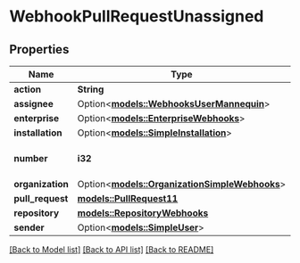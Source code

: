 # WebhookPullRequestUnassigned

## Properties

Name | Type | Description | Notes
------------ | ------------- | ------------- | -------------
**action** | **String** |  | 
**assignee** | Option<[**models::WebhooksUserMannequin**](webhooks_user_mannequin.md)> |  | [optional]
**enterprise** | Option<[**models::EnterpriseWebhooks**](enterprise-webhooks.md)> |  | [optional]
**installation** | Option<[**models::SimpleInstallation**](simple-installation.md)> |  | [optional]
**number** | **i32** | The pull request number. | 
**organization** | Option<[**models::OrganizationSimpleWebhooks**](organization-simple-webhooks.md)> |  | [optional]
**pull_request** | [**models::PullRequest11**](Pull_Request_11.md) |  | 
**repository** | [**models::RepositoryWebhooks**](repository-webhooks.md) |  | 
**sender** | Option<[**models::SimpleUser**](simple-user.md)> |  | [optional]

[[Back to Model list]](../README.md#documentation-for-models) [[Back to API list]](../README.md#documentation-for-api-endpoints) [[Back to README]](../README.md)


